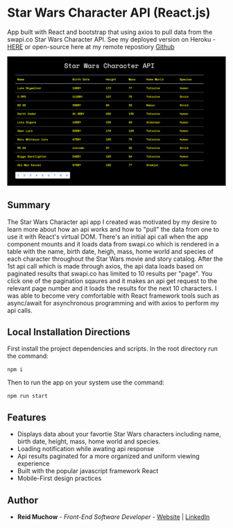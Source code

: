 # Star Wars Character API (React.js)

App built with React and bootstrap that using axios to pull data from the swapi.co Star Wars Character API.  See my deployed version on Heroku - [HERE](https://reid-star-wars.herokuapp.com/) or open-source here at my remote repostiory [Github](https://github.com/ram071985/star-wars-api)

![](star-wars-api.png)

## Summary

The Star Wars Character api app I created was motivated by my desire to learn more about how an api works and how to "pull" the data from one to use it with React's virtual DOM.  There's an initial api call when the app component mounts and it loads data from swapi.co which is rendered in a table with the name, birth date, heigh, mass, home world and species of each character throughout the Star Wars movie and story catalog.  After the 1st api call which is made through axios, the api data loads based on paginated results that swapi.co has limited to 10 results per "page".  You click one of the pagination sqaures and it makes an api get request to the relevant page number and it loads the results for the next 10 characters.  I was able to become very comfortable with React framework tools such as async/await for asynchronous programming and with axios to perform my api calls.

## Local Installation Directions

First install the project dependencies and scripts.  In the root directory run the command:

```
npm i
```

Then to run the app on your system use the command:

```
npm run start
```

## Features

- Displays data about your favortie Star Wars characters including name, birth date, height, mass, home world and species.
- Loading notification while awating api response
- Api results paginated for a more organized and uniform viewing experience
- Built with the popular javascript framework React
- Mobile-First design practices


## Author 

* **Reid Muchow** - *Front-End Software Developer* - [Website](https://www.reidmuchow.com) | [LinkedIn](https://www.linkedin.com/in/reidmuchow/)